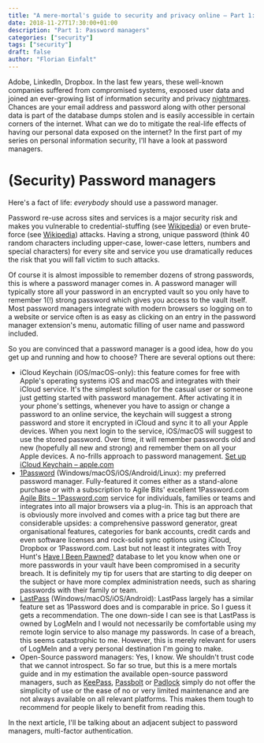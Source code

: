 ```yaml
---
title: "A mere-mortal's guide to security and privacy online – Part 1: Password managers"
date: 2018-11-27T17:30:00+01:00
description: "Part 1: Password managers"
categories: ["security"]
tags: ["security"]
draft: false
author: "Florian Einfalt"
---
```

Adobe, LinkedIn, Dropbox. In the last few years, these well-known companies suffered from compromised systems, exposed user data and joined an ever-growing list of information security and privacy [nightmares](https://haveibeenpwned.com). Chances are your email address and password along with other personal data is part of the database dumps stolen and is easily accessible in certain corners of the internet. What can we do to mitigate the real-life effects of having our personal data exposed on the internet? In the first part of my series on personal information security, I'll have a look at password managers.
<!--more-->

# (Security) Password managers
Here's a fact of life: *everybody* should use a password manager. 

Password re-use across sites and services is a major security risk and makes you vulnerable to credential-stuffing (see [Wikipedia](https://en.wikipedia.org/wiki/Credential_stuffing)) or even brute-force (see [Wikipedia](https://en.wikipedia.org/wiki/Brute-force_attack)) attacks. Having a strong, unique password (think 40 random characters including upper-case, lower-case letters, numbers and special characters) for every site and service you use dramatically reduces the risk that you will fall victim to such attacks.

Of course it is almost impossible to remember dozens of strong passwords, this is where a password manager comes in. A password manager will typically store all your password in an encrypted vault so you only have to remember 1(!) strong password which gives you access to the vault itself. Most password managers integrate with modern browsers so logging on to a website or service often is as easy as clicking on an entry in the password manager extension's menu, automatic filling of user name and password included.

So you are convinced that a password manager is a good idea, how do you get up and running and how to choose? There are several options out there:

- iCloud Keychain (iOS/macOS-only): this feature comes for free with Apple's operating systems iOS and macOS and integrates with their iCloud service. It's the simplest solution for the casual user or someone just getting started with password management. After activating it in your phone's settings, whenever you have to assign or change a password to an online service, the keychain will suggest a strong password and store it encrypted in iCloud and sync it to all your Apple devices. When you next login to the service, iOS/macOS will suggest to use the stored password. Over time, it will remember passwords old and new (hopefully all new and strong) and remember them on all your Apple devices. A no-frills approach to password management. [Set up iCloud Keychain – apple.com](https://support.apple.com/en-us/HT204085)
- [1Password](https://1password.com/) (Windows/macOS/iOS/Android/Linux): my preferred password manager. Fully-featured it comes either as a stand-alone purchase or with a subscription to Agile Bits' excellent 1Password.com [Agile Bits – 1Password.com](https://1password.com/) service for individuals, families or teams and integrates into all major browsers via a plug-in. This is an approach that is obviously more involved and comes with a price tag but there are considerable upsides: a comprehensive password generator, great organisational features, categories for bank accounts, credit cards and even software licenses and rock-solid sync options using iCloud, Dropbox or 1Password.com. Last but not least it integrates with Troy Hunt's [Have I Been Pawned?](https://haveibeenpwned.com/) database to let you know when one or more passwords in your vault have been compromised in a security breach. It is definitely my tip for users that are starting to dig deeper on the subject or have more complex administration needs, such as sharing passwords with their family or team.
- [LastPass](https://www.lastpass.com/) (Windows/macOS/iOS/Android): LastPass largely has a similar feature set as 1Password does and is comparable in price. So I guess it gets a recommendation. The one down-side I can see is that LastPass is owned by LogMeIn and I would not necessarily be comfortable using my remote login service to also manage my passwords. In case of a breach, this seems catastrophic to me. However, this is merely relevant for users of LogMeIn and a very personal destination I'm going to make.
- Open-Source password managers: Yes, I know. We shouldn't trust code that we cannot introspect. So far so true, but this is a mere mortals guide and in my estimation the available open-source password managers, such as [KeePass](https://keepass.info/), [Passbolt](https://www.passbolt.com/) or [Padlock](https://padlock.io/) simply do not offer the simplicity of use or the ease of no or very limited maintenance and are not always available on all relevant platforms. This makes them tough to recommend for people likely to benefit from reading this.

In the next article, I'll be talking about an adjacent subject to password managers, multi-factor authentication.
